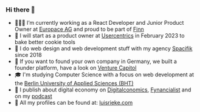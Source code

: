### Hi there 👋

- 🧑🏻‍💻 I’m currently working as a React Developer and Junior Product Owner at [Europace AG](https://europace.de/) and proud to be part of [Finn](https://meinfinn.de/)
- 🍪 I will start as a product owner at [Usercentrics](https://usercentrics.com/) in February 2023 to bake better cookie tools
- 🌱 I do web design and web development stuff with my agency [Spacifik](https://spacifik.de/) since 2018
- 🚀 If you want to found your own company in Germany, we built a founder platform, have a look on [Venture Capitol](https://venturecapitol.de/)
- 🎓 I'm studying Computer Science with a focus on web development at the [Berlin University of Applied Sciences (BHT)](https://www.bht-berlin.de/b-mi)
- 📰 I publish about digital economy on [Digitalconomics](https://digitalconomics.de/), [Fynancialist](https://fynancialist.de/) and on my [podcast](https://open.spotify.com/show/38sPsl9vjeBAUeny2y1vT8?si=e9550d15618245d0&nd=1)
- 🍻 All my profiles can be found at: [luisrieke.com](https://luisrieke.com/)


